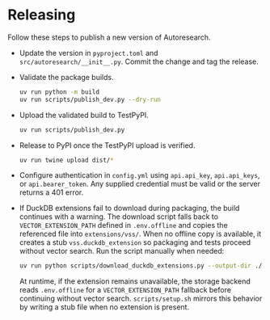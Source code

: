 # Releasing

Follow these steps to publish a new version of Autoresearch.

- Update the version in `pyproject.toml` and
  `src/autoresearch/__init__.py`. Commit the change and tag the release.
- Validate the package builds.

  ```bash
  uv run python -m build
  uv run scripts/publish_dev.py --dry-run
  ```

- Upload the validated build to TestPyPI.

  ```bash
  uv run scripts/publish_dev.py
  ```

- Release to PyPI once the TestPyPI upload is verified.

  ```bash
  uv run twine upload dist/*
  ```

- Configure authentication in `config.yml` using `api.api_key`,
  `api.api_keys`, or `api.bearer_token`. Any supplied credential must be valid
  or the server returns a 401 error.

- If DuckDB extensions fail to download during packaging, the build
  continues with a warning. The download script falls back to
  `VECTOR_EXTENSION_PATH` defined in `.env.offline` and copies the
  referenced file into `extensions/vss/`. When no offline copy is
  available, it creates a stub `vss.duckdb_extension` so packaging and
  tests proceed without vector search. Run the script manually when
  needed:

  ```bash
  uv run python scripts/download_duckdb_extensions.py --output-dir ./extensions
  ```

  At runtime, if the extension remains unavailable, the storage backend
  reads `.env.offline` for a `VECTOR_EXTENSION_PATH` fallback before
  continuing without vector search. `scripts/setup.sh` mirrors this
  behavior by writing a stub file when no extension is present.


